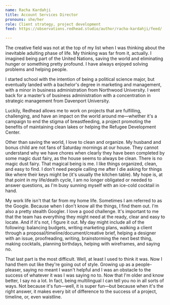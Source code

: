 ```yaml
---
name: Racha Kardahji
title: Account Services Director
pronouns: she/her
role: Client strategy, project development
feed: https://observations.redhead.studio/author/racha-kardahji/feed/

---
```


The creative field was not at the top of my list when I was thinking about the inevitable adulting phase of life. My thinking was far from it, actually. I imagined being part of the United Nations, saving the world and eliminating hunger or something pretty profound. I have always enjoyed solving problems and helping people.

I started school with the intention of being a political science major, but eventually landed with a bachelor's degree in marketing and management, with a minor in business administration from Northwood University. I went back for a master’s of business administration with a concentration in strategic management from Davenport University. 

Luckily, Redhead allows me to work on projects that are fulfilling, challenging, and have an impact on the world around me—whether it's a campaign to end the stigma of breastfeeding, a project promoting the benefits of maintaining clean lakes or helping the Refugee Development Center.

Other than saving the world, I love to clean and organize. My husband and bonus child are not fans of Saturday mornings at our house. They cannot understand why we have chores when clearly they have been completed by some magic dust fairy, as the house seems to always be clean. There is no magic dust fairy. That magical being is me. I like things organized, clean, and easy to find. I don't need people calling me after I die asking for things like where their keys might be (it's usually the kitchen table). My hope is, at that point in my life/death cycle, I am no longer obligated or needed to answer questions, as I'm busy sunning myself with an ice-cold cocktail in hand. 

My work life isn't that far from my home life. Sometimes I am referred to as the Google. Because when I don't know all the things, I find them out. I'm also a pretty stealth Googler. I love a good challenge. It's important to me that the team has everything they might need at the ready, clear and easy to locate. And if it's not, I figure it out. My day might include all of the following: balancing budgets, writing marketing plans, walking a client through a proposal/timeline/document/creative brief, helping a designer with an issue, proofreading, writing, brainstorming the next best thing, making cocktails, planning birthdays, helping with wireframes, and saying no. 

That last part is the most difficult. Well, at least I used to think it was. Now I hand them out like they're going out of style. Growing up as a people-pleaser, saying no meant I wasn't helpful and I was an obstacle to the success of whatever it was I was saying no to. Now that I'm older and know better, I say no a lot. In fact, being multilingual I can tell you no in all sorts of ways. Not because it's fun—well, it is super fun—but because when it's the right answer, it makes every bit of difference to the success of a project, timeline, or, even waistline. 
